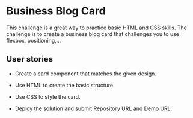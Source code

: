 # Business Blog Card

This challenge is a great way to practice basic HTML and CSS skills. The challenge is to create a business blog card that challenges you to use flexbox, positioning,...

## User stories

- Create a card component that matches the given design.

- Use HTML to create the basic structure.

- Use CSS to style the card.

- Deploy the solution and submit Repository URL and Demo URL.
